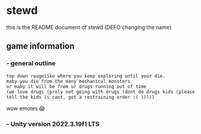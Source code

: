 # stewd
this is the README document of stewd (DEFO changing the name)
## game information
### - general outline
```
top down rougelike where you keep exploring until your die.
maby you die from the many mechanical monsters.
or maby it will be from ur drugs running out of time
(we love drugs (proly not going with drugs (dont do drugs kids (please tell the kids (i cant, got a restraining order :( )))))
```
<!-- same as discord : scream : -->
wow emotes 😱 

### - Unity version 2022.3.19f1 LTS
